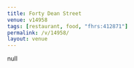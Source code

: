 ```yaml
---
title: Forty Dean Street
venue: v14958
tags: [restaurant, food, "fhrs:412871"]
permalink: /v/14958/
layout: venue
---
```

null